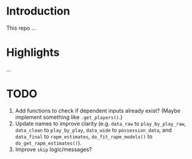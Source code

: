 
Introduction
============

This repo ...

Highlights
==========

...

TODO
====

1. Add functions to check if dependent inputs already exist? (Maybe implement
something like `.get_players()`.)
2. Update names to improve clarity (e.g. `data_raw` to `play_by_play_raw`, 
`data_clean` to `play_by_play`, `data_wide` to `possession_data`, and
`data_final` to `rapm_estimates`, `do_fit_rapm_models()` to `do_get_rapm_estimates()`).
3. Improve `skip` logic/messages?
